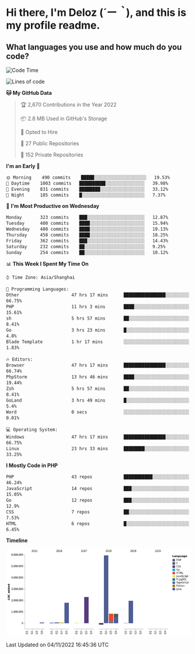 # **Hi there, I'm Deloz (*´ー｀*), and this is my profile readme.**
<!--  [![Profile views](https://gpvc.arturio.dev/dank-del)](https://github.com/dank-del) -->
## **What languages you use and how much do you code?**

<!--START_SECTION:waka-->
![Code Time](http://img.shields.io/badge/Code%20Time-219%20hrs%2017%20mins-blue)

![Lines of code](https://img.shields.io/badge/From%20Hello%20World%20I%27ve%20Written-14%20Million%20lines%20of%20code-blue)

**🐱 My GitHub Data** 

> 🏆 2,670 Contributions in the Year 2022
 > 
> 📦 2.8 MB Used in GitHub's Storage 
 > 
> 💼 Opted to Hire
 > 
> 📜 27 Public Repositories 
 > 
> 🔑 152 Private Repositories  
 > 
**I'm an Early 🐤** 

```text
🌞 Morning    490 commits    █████░░░░░░░░░░░░░░░░░░░░   19.53% 
🌆 Daytime    1003 commits   ██████████░░░░░░░░░░░░░░░   39.98% 
🌃 Evening    831 commits    ████████░░░░░░░░░░░░░░░░░   33.12% 
🌙 Night      185 commits    █░░░░░░░░░░░░░░░░░░░░░░░░   7.37%

```
📅 **I'm Most Productive on Wednesday** 

```text
Monday       323 commits    ███░░░░░░░░░░░░░░░░░░░░░░   12.87% 
Tuesday      400 commits    ████░░░░░░░░░░░░░░░░░░░░░   15.94% 
Wednesday    480 commits    ████░░░░░░░░░░░░░░░░░░░░░   19.13% 
Thursday     458 commits    ████░░░░░░░░░░░░░░░░░░░░░   18.25% 
Friday       362 commits    ███░░░░░░░░░░░░░░░░░░░░░░   14.43% 
Saturday     232 commits    ██░░░░░░░░░░░░░░░░░░░░░░░   9.25% 
Sunday       254 commits    ██░░░░░░░░░░░░░░░░░░░░░░░   10.12%

```


📊 **This Week I Spent My Time On** 

```text
⌚︎ Time Zone: Asia/Shanghai

💬 Programming Languages: 
Other                    47 hrs 17 mins      ████████████████░░░░░░░░░   66.75% 
PHP                      11 hrs 3 mins       ████░░░░░░░░░░░░░░░░░░░░░   15.61% 
sh                       5 hrs 57 mins       ██░░░░░░░░░░░░░░░░░░░░░░░   8.41% 
Go                       3 hrs 23 mins       █░░░░░░░░░░░░░░░░░░░░░░░░   4.8% 
Blade Template           1 hr 17 mins        ░░░░░░░░░░░░░░░░░░░░░░░░░   1.83%

🔥 Editors: 
Browser                  47 hrs 17 mins      ████████████████░░░░░░░░░   66.74% 
PhpStorm                 13 hrs 46 mins      ████░░░░░░░░░░░░░░░░░░░░░   19.44% 
Zsh                      5 hrs 57 mins       ██░░░░░░░░░░░░░░░░░░░░░░░   8.41% 
GoLand                   3 hrs 49 mins       █░░░░░░░░░░░░░░░░░░░░░░░░   5.4% 
Word                     0 secs              ░░░░░░░░░░░░░░░░░░░░░░░░░   0.01%

💻 Operating System: 
Windows                  47 hrs 17 mins      ████████████████░░░░░░░░░   66.75% 
Linux                    23 hrs 33 mins      ████████░░░░░░░░░░░░░░░░░   33.25%

```

**I Mostly Code in PHP** 

```text
PHP                      43 repos            ███████████░░░░░░░░░░░░░░   46.24% 
JavaScript               14 repos            ███░░░░░░░░░░░░░░░░░░░░░░   15.05% 
Go                       12 repos            ███░░░░░░░░░░░░░░░░░░░░░░   12.9% 
CSS                      7 repos             ██░░░░░░░░░░░░░░░░░░░░░░░   7.53% 
HTML                     6 repos             █░░░░░░░░░░░░░░░░░░░░░░░░   6.45%

```


**Timeline**

![Chart not found](https://raw.githubusercontent.com/deloz/deloz/main/charts/bar_graph.png) 


 Last Updated on 04/11/2022 16:45:36 UTC
<!--END_SECTION:waka-->
